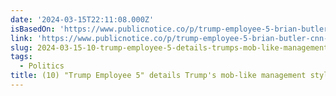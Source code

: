 ```yaml
---
date: '2024-03-15T22:11:08.000Z'
isBasedOn: 'https://www.publicnotice.co/p/trump-employee-5-brian-butler-cnn-interview'
link: 'https://www.publicnotice.co/p/trump-employee-5-brian-butler-cnn-interview'
slug: 2024-03-15-10-trump-employee-5-details-trumps-mob-like-management-style
tags:
  - Politics
title: (10) "Trump Employee 5" details Trump's mob-like management style
---
```



